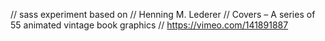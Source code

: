 // sass experiment based on
// Henning M. Lederer
// Covers – A series of 55 animated vintage book graphics
// https://vimeo.com/141891887